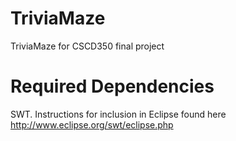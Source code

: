 TriviaMaze
==========

TriviaMaze for CSCD350 final project

Required Dependencies
=====================
SWT. Instructions for inclusion in Eclipse found here http://www.eclipse.org/swt/eclipse.php


